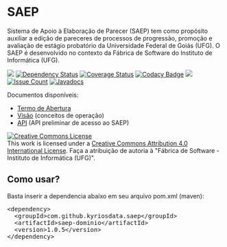 # SAEP
Sistema de Apoio à Elaboração de Parecer (SAEP) tem como propósito auxiliar a edição de pareceres de processos de progressão, promoção e avaliação de estágio probatório da Universidade Federal de Goiás (UFG). O SAEP é desenvolvido no contexto da Fábrica de Software do Instituto de Informática (UFG). 

[<img src="https://api.travis-ci.org/kyriosdata/saep.svg?branch=master">](https://travis-ci.org/kyriosdata/saep)
[![Dependency Status](https://www.versioneye.com/user/projects/576c3769cd6d510048bab371/badge.svg?style=flat-square)](https://www.versioneye.com/user/projects/576c3769cd6d510048bab371)
[![Coverage Status](https://coveralls.io/repos/github/kyriosdata/saep/badge.svg?branch=master&bust=1)](https://coveralls.io/github/kyriosdata/saep?branch=master)
[![Codacy Badge](https://api.codacy.com/project/badge/Grade/b4acefbc4abe4cd78c6b77b04a57ab22)](https://www.codacy.com/app/fabio_5/saep?utm_source=github.com&amp;utm_medium=referral&amp;utm_content=kyriosdata/saep&amp;utm_campaign=Badge_Grade)
[<img src="https://img.shields.io/badge/saep-preliminar-yellow.svg">](https://github.com/kyriosdata/saep)
[![Issue Count](https://codeclimate.com/github/kyriosdata/saep/badges/issue_count.svg)](https://codeclimate.com/github/kyriosdata/saep)
[![Javadocs](http://javadoc.io/badge/com.github.kyriosdata.saep/saep-dominio.svg)](http://javadoc.io/doc/com.github.kyriosdata.saep/saep-dominio)

Documentos disponíveis:
* [Termo de Abertura](https://docs.google.com/document/d/1go3eH-8W48G8C6Ryi3bPPN9ZQsbqHNzgrP3ocrnxL2A/edit#heading=h.oxnfirf2m4kr)
* [Visão](https://docs.google.com/document/d/1ElwL9lT6KFeUVl4KvWKZOGROEtLa7Lb2h6L3fLITtyg/edit#heading=h.np717zaohglw) (conceitos de operação)
* [API](http://docs.saep.apiary.io/) (API preliminar de acesso ao SAEP)

<a rel="license" href="http://creativecommons.org/licenses/by/4.0/"><img alt="Creative Commons License" style="border-width:0" src="https://i.creativecommons.org/l/by/4.0/88x31.png" /></a><br />This work is licensed under a <a rel="license" href="http://creativecommons.org/licenses/by/4.0/">Creative Commons Attribution 4.0 International License</a>. Faça a atribuição de autoria à "Fábrica de Software - Instituto de Informática (UFG)".

## Como usar?

Basta inserir a dependencia abaixo em seu arquivo pom.xml (maven):

<pre>
&lt;dependency&gt;
  &lt;groupId&gt;com.github.kyriosdata.saep&lt;/groupId&gt;
  &lt;artifactId&gt;saep-dominio&lt;/artifactId&gt;
  &lt;version&gt;1.0.5&lt;/version&gt;
&lt;/dependency&gt;
</pre>
